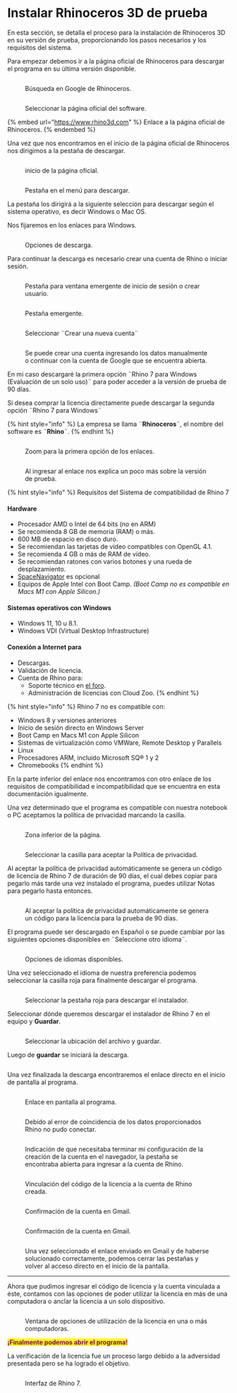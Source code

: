 # Instalar Rhinoceros 3D de prueba

&#x20; En esta sección, se detalla el proceso para la instalación de Rhinoceros 3D en su versión de prueba, proporcionando los pasos necesarios y los requisitos del sistema.

Para empezar debemos ir a la página oficial de Rhinoceros para descargar el programa en su última versión disponible.

<div>

<figure><img src="../.gitbook/assets/imagen_2023-11-04_143344913.png" alt=""><figcaption><p>Búsqueda en Google de Rhinoceros.</p></figcaption></figure>

 

<figure><img src="../.gitbook/assets/imagen_2023-11-04_143419241.png" alt=""><figcaption><p>Seleccionar la página oficial del software.</p></figcaption></figure>

</div>

{% embed url="https://www.rhino3d.com" %}
Enlace a la página oficial de Rhinoceros.
{% endembed %}

Una vez que nos encontramos en el inicio de la página oficial de Rhinoceros nos dirigimos a la pestaña de descargar.

<figure><img src="../.gitbook/assets/imagen_2023-11-04_143443188.png" alt=""><figcaption><p>inicio de la página oficial.</p></figcaption></figure>

<figure><img src="../.gitbook/assets/imagen_2023-11-04_143502664.png" alt=""><figcaption><p>Pestaña en el menú para descargar.</p></figcaption></figure>

La pestaña los dirigirá a la siguiente selección para descargar según el sistema operativo, es decir Windows o Mac OS.&#x20;

Nos fijaremos en los enlaces para Windows.

<figure><img src="../.gitbook/assets/imagen_2023-11-04_143529563.png" alt=""><figcaption><p>Opciones de descarga.</p></figcaption></figure>

Para continuar la descarga es necesario crear una cuenta de Rhino o iniciar sesión.

<figure><img src="../.gitbook/assets/imagen_2023-11-04_143540875.png" alt=""><figcaption><p> Pestaña para ventana emergente de inicio de sesión o crear usuario.</p></figcaption></figure>

<figure><img src="../.gitbook/assets/imagen_2023-11-04_143554566.png" alt=""><figcaption><p>Pestaña emergente.</p></figcaption></figure>

<figure><img src="../.gitbook/assets/imagen_2023-11-04_143616801.png" alt=""><figcaption><p>Seleccionar ¨Crear una nueva cuenta¨</p></figcaption></figure>

<figure><img src="../.gitbook/assets/imagen_2023-11-04_143629514.png" alt=""><figcaption><p>Se puede crear una cuenta ingresando los datos manualmente o continuar con la cuenta de Google que se encuentra abierta.</p></figcaption></figure>

En mi caso descargaré la primera opción ¨Rhino 7 para Windows (Evaluación de un solo uso)¨ para poder acceder a la versión de prueba de 90 días.

Si desea comprar la licencia directamente puede descargar la  segunda opción ¨Rhino 7 para Windows¨

{% hint style="info" %}
La empresa se llama ¨**Rhinoceros**¨, el nombre del software es ¨**Rhino**¨.
{% endhint %}

<figure><img src="../.gitbook/assets/imagen_2023-11-04_143709574.png" alt=""><figcaption><p>Zoom para la primera opción de los enlaces.</p></figcaption></figure>

<figure><img src="../.gitbook/assets/imagen_2023-11-04_143723866.png" alt=""><figcaption><p>Al ingresar al enlace nos explica un poco más sobre la versión de prueba.</p></figcaption></figure>

{% hint style="info" %}
Requisitos del Sistema de compatibilidad de Rhino 7

#### Hardware

* Procesador AMD o Intel de 64 bits (no en ARM)
* Se recomienda 8 GB de memoria (RAM) o más.
* 600 MB de espacio en disco duro.
* Se recomiendan las tarjetas de vídeo compatibles con OpenGL 4.1.
* Se recomienda 4 GB o más de RAM de vídeo.
* Se recomiendan ratones con varios botones y una rueda de desplazamiento.
* [SpaceNavigator](http://www.3dconnexion.com/) es opcional
* Equipos de Apple Intel con Boot Camp. _(Boot Camp no es compatible en Macs M1 con Apple Silicon.)_

#### Sistemas operativos con Windows

* Windows 11, 10 u 8.1.
* Windows VDI (Virtual Desktop Infrastructure)

#### Conexión a Internet para

* Descargas.
* Validación de licencia.
* Cuenta de Rhino para:
  * Soporte técnico en [el foro](https://discourse.mcneel.com/c/rhino/rhino-for-windows/1).
  * Administración de licencias con Cloud Zoo.
{% endhint %}

{% hint style="info" %}
Rhino 7 no es compatible con:

* Windows 8 y versiones anteriores
* Inicio de sesión directo en Windows Server
* Boot Camp en Macs M1 con Apple Silicon
* Sistemas de virtualización como VMWare, Remote Desktop y Parallels
* Linux
* Procesadores ARM, incluido Microsoft SQ® 1 y 2
* Chromebooks
{% endhint %}

En la parte inferior del enlace nos encontramos con otro enlace de los requisitos de compatibilidad e incompatibilidad que se encuentra en esta documentación igualmente.&#x20;

Una vez determinado que el programa es compatible con nuestra notebook o PC aceptamos la política de privacidad marcando la casilla.

<figure><img src="../.gitbook/assets/imagen_2023-11-04_143743910.png" alt=""><figcaption><p>Zona inferior de la página.</p></figcaption></figure>

<figure><img src="../.gitbook/assets/imagen_2023-11-04_143755536.png" alt=""><figcaption><p>Seleccionar la casilla para aceptar la Política de privacidad.</p></figcaption></figure>

Al aceptar la política de privacidad automáticamente se genera un código de licencia de Rhino 7 de duración de 90 días, el cual debes copiar para pegarlo más tarde una vez instalado el programa, puedes utilizar Notas para pegarlo hasta entonces.

<figure><img src="../.gitbook/assets/imagen_2023-11-04_143805095.png" alt=""><figcaption><p>Al aceptar la política de privacidad automáticamente se genera un código para la licencia para la prueba de 90 días.</p></figcaption></figure>

El programa puede ser descargado en Español o se puede cambiar por las siguientes opciones disponibles en ¨Seleccione otro idioma¨.

<figure><img src="../.gitbook/assets/imagen_2023-11-04_143814833.png" alt=""><figcaption><p>Opciones de idiomas disponibles.</p></figcaption></figure>

Una vez seleccionado el idioma de nuestra preferencia podemos seleccionar la casilla roja para finalmente descargar el programa.

<figure><img src="../.gitbook/assets/imagen_2023-11-04_143830331.png" alt=""><figcaption><p>Seleccionar la pestaña roja para descargar el instalador.</p></figcaption></figure>

Seleccionar dónde queremos descargar el instalador de Rhino 7 en el equipo y **Guardar**.

<figure><img src="../.gitbook/assets/imagen_2023-11-04_143840960.png" alt=""><figcaption><p>Seleccionar la ubicación del archivo y guardar.</p></figcaption></figure>

Luego de **guardar** se iniciará la descarga.

<figure><img src="../.gitbook/assets/imagen_2023-11-04_143854233.png" alt=""><figcaption></figcaption></figure>

Una vez finalizada la descarga encontraremos el enlace directo en el inicio de pantalla al programa.

<figure><img src="../.gitbook/assets/imagen_2023-11-04_143908704.png" alt=""><figcaption><p>Enlace en pantalla al programa.</p></figcaption></figure>

<div>

<figure><img src="../.gitbook/assets/imagen_2023-11-04_144001290.png" alt=""><figcaption><p>Debido al error de coincidencia de los datos proporcionados Rhino no pudo conectar.</p></figcaption></figure>

 

<figure><img src="../.gitbook/assets/imagen_2023-11-04_144010590.png" alt=""><figcaption><p>Indicación de que necesitaba terminar mi configuración de la creación de la cuenta en el navegador, la pestaña se encontraba abierta para ingresar a la cuenta de Rhino.</p></figcaption></figure>

</div>

<figure><img src="../.gitbook/assets/imagen_2023-11-04_144021020.png" alt=""><figcaption><p>Vinculación del código de la licencia a la cuenta de Rhino creada.</p></figcaption></figure>

<figure><img src="../.gitbook/assets/imagen_2023-11-04_144515315.png" alt=""><figcaption><p>Confirmación de la cuenta en Gmail.</p></figcaption></figure>

<figure><img src="../.gitbook/assets/imagen_2023-11-04_144515315.png" alt=""><figcaption><p>Confirmación de la cuenta en Gmail.</p></figcaption></figure>

<figure><img src="../.gitbook/assets/imagen_2023-11-04_144527157.png" alt=""><figcaption><p>Una vez seleccionado el enlace enviado en Gmail y de haberse solucionado correctamente,  podemos cerrar las pestañas y volver al acceso directo en el inicio de la pantalla.</p></figcaption></figure>

***

Ahora que pudimos ingresar el código de licencia y la cuenta vinculada a éste, contamos con las opciones de poder utilizar la licencia en más de una computadora o anclar la licencia a un solo dispositivo.

<figure><img src="../.gitbook/assets/imagen_2023-11-04_144541975.png" alt=""><figcaption><p>Ventana de opciones de utilización de la licencia en una o más computadoras.</p></figcaption></figure>

<mark style="color:purple;">**¡Finalmente podemos abrir el programa!**</mark>

La verificación de la licencia fue un proceso largo debido a la adversidad presentada pero se ha logrado el objetivo.

<figure><img src="broken-reference" alt=""><figcaption><p>Interfaz de Rhino 7.</p></figcaption></figure>
